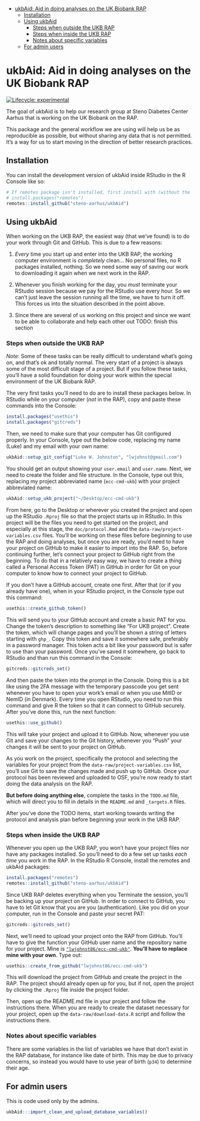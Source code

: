
-   <a href="#ukbaid-aid-in-doing-analyses-on-the-uk-biobank-rap"
    id="toc-ukbaid-aid-in-doing-analyses-on-the-uk-biobank-rap">ukbAid: Aid
    in doing analyses on the UK Biobank RAP</a>
    -   <a href="#installation" id="toc-installation">Installation</a>
    -   <a href="#using-ukbaid" id="toc-using-ukbaid">Using ukbAid</a>
        -   <a href="#steps-when-outside-the-ukb-rap"
            id="toc-steps-when-outside-the-ukb-rap">Steps when outside the UKB
            RAP</a>
        -   <a href="#steps-when-inside-the-ukb-rap"
            id="toc-steps-when-inside-the-ukb-rap">Steps when inside the UKB RAP</a>
        -   <a href="#notes-about-specific-variables"
            id="toc-notes-about-specific-variables">Notes about specific
            variables</a>
    -   <a href="#for-admin-users" id="toc-for-admin-users">For admin users</a>

<!-- README.md is generated from README.Rmd. Please edit that file -->

# ukbAid: Aid in doing analyses on the UK Biobank RAP

<!-- badges: start -->

[![Lifecycle:
experimental](https://img.shields.io/badge/lifecycle-experimental-orange.svg)](https://lifecycle.r-lib.org/articles/stages.html#experimental)

<!-- badges: end -->

The goal of ukbAid is to help our research group at Steno Diabetes
Center Aarhus that is working on the UK Biobank on the RAP.

This package and the general workflow we are using will help us be as
reproducible as possible, but without sharing any data that is not
permitted. It’s a way for us to start moving in the direction of better
research practices.

## Installation

You can install the development version of ukbAid inside RStudio in the
R Console like so:

``` r
# If remotes package isn't installed, first install with (without the `#` comment):
# install.packages("remotes")
remotes::install_github("steno-aarhus/ukbAid")
```

## Using ukbAid

When working on the UKB RAP, the easiest way (that we’ve found) is to do
your work through Git and GitHub. This is due to a few reasons:

1.  *Every* time you start up and enter into the UKB RAP, the working
    computer environment is *completely* clean… No personal files, no R
    packages installed, nothing. So we need some way of saving our work
    to downloading it again when we next work in the RAP.

2.  Whenever you finish working for the day, you *must* terminate your
    RStudio session because we pay for the RStudio use every hour. So we
    can’t just leave the session running all the time, we have to turn
    it off. This forces us into the situation described in the point
    above.

3.  Since there are several of us working on this project and since we
    want to be able to collaborate and help each other out TODO: finish
    this section

### Steps when outside the UKB RAP

*Note*: Some of these tasks can be really difficult to understand what’s
going on, and that’s ok and totally normal. The very start of a project
is always some of the most difficult stage of a project. But if you
follow these tasks, you’ll have a solid foundation for doing your work
within the special environment of the UK Biobank RAP.

The very first tasks you’ll need to do are to install these packages
below. In RStudio while on your computer (*not* in the RAP), copy and
paste these commands into the Console:

``` r
install.packages("usethis")
install.packages("gitcreds")
```

Then, we need to make sure that your computer has Git configured
properly. In your Console, type out the below code, replacing my name
(Luke) and my email with your own name:

``` r
ukbAid::setup_git_config("Luke W. Johnston", "lwjohnst@gmail.com")
```

You should get an output showing your `user.email` and `user.name`.
Next, we need to create the folder and file structure. In the Console,
type out this, replacing my project abbreviated name (`ecc-cmd-ukb`)
with your project abbreviated name:

``` r
ukbAid::setup_ukb_project("~/Desktop/ecc-cmd-ukb")
```

From here, go to the Desktop or wherever you created the project and
open up the RStudio `.Rproj` file so that the project starts up in
RStudio. In this project will be the files you need to get started on
the project, and especially at this stage, the `doc/protocol.Rmd` and
the `data-raw/project-variables.csv` files. You’ll be working on these
files before beginning to use the RAP and doing analyses, but once you
are ready, you’d need to have your project on GitHub to make it easier
to import into the RAP. So, before continuing further, let’s connect
your project to GitHub right from the beginning. To do that in a
relatively easy way, we have to create a thing called a Personal Access
Token (PAT) in GitHub in order for Git on your computer to know how to
connect your project to GitHub.

If you don’t have a GitHub account, create one first. After that (or if
you already have one), when in your RStudio project, in the Console type
out this command:

``` r
usethis::create_github_token()
```

This will send you to your GitHub account and create a basic PAT for
you. Change the token’s description to something like “For UKB project”.
Create the token, which will change pages and you’ll be shown a string
of letters starting with `ghp_`. Copy this token and save it somewhere
safe, preferably in a password manager. This token acts a bit like your
password but is safer to use than your password. Once you’ve saved it
somewhere, go back to RStudio and than run this command in the Console:

``` r
gitcreds::gitcreds_set()
```

And then paste the token into the prompt in the Console. Doing this is a
bit like using the 2FA message with the temporary passcode you get sent
whenever you have to open your work’s email or when you use MitID or
NemID (in Denmark). Every time you open RStudio, you need to run this
command and give R the token so that it can connect to GitHub securely.
After you’ve done this, run the next function:

``` r
usethis::use_github()
```

This will take your project and upload it to GitHub. Now, whenever you
use Git and save your changes to the Git history, whenever you “Push”
your changes it will be sent to your project on GitHub.

As you work on the project, specifically the protocol and selecting the
variables for your project from the `data-raw/project-variables.csv`
list, you’ll use Git to save the changes made and push up to GitHub.
Once your protocol has been reviewed and uploaded to OSF, you’re now
ready to start doing the data analysis on the RAP.

**But before doing anything else**, complete the tasks in the `TODO.md`
file, which will direct you to fill in details in the `README.md` and
`_targets.R` files.

After you’ve done the TODO items, start working towards writing the
protocol and analysis plan before beginning your work in the UKB RAP.

### Steps when inside the UKB RAP

Whenever you open up the UKB RAP, you won’t have your project files nor
have any packages installed. So you’ll need to do a few set up tasks
*each time* you work in the RAP. In the RStudio R Console, install the
remotes and ukbAid packages:

``` r
install.packages("remotes")
remotes::install_github("steno-aarhus/ukbAid")
```

Since UKB RAP deletes everything when you Terminate the session, you’ll
be backing up your project on GitHub. In order to connect to GitHub, you
have to let Git know that you are you (authentication). Like you did on
your computer, run in the Console and paste your secret PAT:

``` r
gitcreds::gitcreds_set()
```

Next, we’ll need to upload your project onto the RAP from GitHub. You’ll
have to give the function your GitHub user name and the repository name
for your project. Mine is
[`"lwjohnst86/ecc-cmd-ukb"`](https://github.com/lwjohnst86/ecc-cmd-ukb).
**You’ll have to replace mine with your own**. Type out:

``` r
usethis::create_from_github("lwjohnst86/ecc-cmd-ukb")
```

This will download the project from GitHub and create the project in the
RAP. The project should already open up for you, but if not, open the
project by clicking the `.Rproj` file inside the project folder.

Then, open up the README.md file in your project and follow the
instructions there. When you are ready to create the dataset necessary
for your project, open up the `data-raw/download-data.R` script and
follow the instructions there.

### Notes about specific variables

There are some variables in the list of variables we have that don’t
exist in the RAP database, for instance like date of birth. This may be
due to privacy concerns, so instead you would have to use year of birth
(`p34`) to determine their age.

## For admin users

This is code used only by the admins.

``` r
ukbAid:::import_clean_and_upload_database_variables()
```
